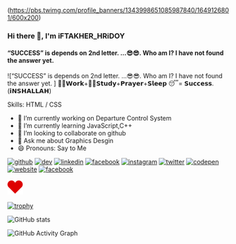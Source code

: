 (https://pbs.twimg.com/profile_banners/1343998651085987840/1649126801/600x200)

### Hi there 👋, I'm iFTAKHER_HRiDOY
#### “SUCCESS” is depends on 2nd letter. ...😎😎. Who am I? I have not found the answer yet. 
![“SUCCESS” is depends on 2nd letter. ...😎😎. Who am I? I have not found the answer yet. ]
🧑‍💻𝗪𝗼𝗿𝗸+👨‍🎓𝗦𝘁𝘂𝗱𝘆+𝗣𝗿𝗮𝘆𝗲𝗿+𝗦𝗹𝗲𝗲𝗽 😴= 𝗦𝘂𝗰𝗰𝗲𝘀𝘀. (𝗶𝗡𝗦𝗛𝗔𝗟𝗟𝗔𝗛)

Skills: HTML / CSS

- 🔭 I’m currently working on Departure Control System 
- 🌱 I’m currently learning JavaScript,C++ 
- 👯 I’m looking to collaborate on github 
- 💬 Ask me about Graphics Desgin 
- 😄 Pronouns: Say to Me  


[<img src='https://cdn.jsdelivr.net/npm/simple-icons@3.0.1/icons/github.svg' alt='github' height='40'>](https://github.com/https://github.com/iftakher-hridoy)  [<img src='https://cdn.jsdelivr.net/npm/simple-icons@3.0.1/icons/hashnode.svg' alt='dev' height='40'>](https://hashnode.com/@iftakherhridoy)  [<img src='https://cdn.jsdelivr.net/npm/simple-icons@3.0.1/icons/linkedin.svg' alt='linkedin' height='40'>](https://www.linkedin.com/in/https://www.linkedin.com/in/iftakher-hridoy-319986202//)  [<img src='https://cdn.jsdelivr.net/npm/simple-icons@3.0.1/icons/facebook.svg' alt='facebook' height='40'>](https://www.facebook.com/iftakherhassanhridoy)  [<img src='https://cdn.jsdelivr.net/npm/simple-icons@3.0.1/icons/instagram.svg' alt='instagram' height='40'>](https://www.instagram.com/iftakher_hridoy/)  [<img src='https://cdn.jsdelivr.net/npm/simple-icons@3.0.1/icons/twitter.svg' alt='twitter' height='40'>](https://twitter.com/Iftakher_hassan)  [<img src='https://cdn.jsdelivr.net/npm/simple-icons@3.0.1/icons/codepen.svg' alt='codepen' height='40'>](https://codepen.io/Iftakher_hassan)  [<img src='https://cdn.jsdelivr.net/npm/simple-icons@3.0.1/icons/icloud.svg' alt='website' height='40'>](https://iftakherhridoy.blogspot.com)  [<img src='https://cdn.jsdelivr.net/npm/simple-icons@3.0.1/icons/facebook.svg' alt='facebook' height='40'>](https://www.facebook.com/iftakherhassanhridoy)  

<a href='https://docs.github.com/en/github/supporting-the-open-source-community-with-github-sponsors'><img src='https://raw.githubusercontent.com/acervenky/animated-github-badges/master/assets/sponsorbadge.gif' width='35' height='35'></a> 

[![trophy](https://github-profile-trophy.vercel.app/?username=https://github.com/iftakher-hridoy)](https://github.com/ryo-ma/github-profile-trophy)

![GitHub stats](https://github-readme-stats.vercel.app/api?username=https://github.com/iftakher-hridoy&show_icons=true)  

![GitHub Activity Graph](https://activity-graph.herokuapp.com/graph?username=https://github.com/iftakher-hridoy)  

